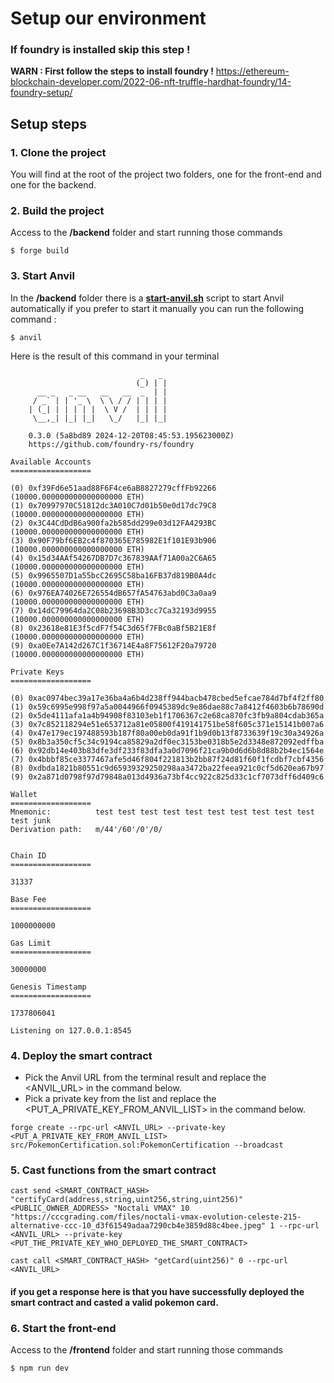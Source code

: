 # Setup our environment


### **If foundry is installed skip this step !**
**WARN : First follow the steps to install foundry !**
https://ethereum-blockchain-developer.com/2022-06-nft-truffle-hardhat-foundry/14-foundry-setup/


## Setup steps 
### 1. Clone the project
You will find at the root of the project two folders, one for the front-end and one for the backend.

### 2. Build the project
Access to the **/backend** folder and start running those commands
```shell
$ forge build
```

### 3. Start Anvil
In the **/backend** folder there is a <ins>**start-anvil.sh**</ins> script to start Anvil automatically if you prefer to start it manually you can run the following command :
```shell
$ anvil
```
Here is the result of this command in your terminal

```shell
                             _   _
                            (_) | |
      __ _   _ __   __   __  _  | |
     / _` | | '_ \  \ \ / / | | | |
    | (_| | | | | |  \ V /  | | | |
     \__,_| |_| |_|   \_/   |_| |_|

    0.3.0 (5a8bd89 2024-12-20T08:45:53.195623000Z)
    https://github.com/foundry-rs/foundry

Available Accounts
==================

(0) 0xf39Fd6e51aad88F6F4ce6aB8827279cffFb92266 (10000.000000000000000000 ETH)
(1) 0x70997970C51812dc3A010C7d01b50e0d17dc79C8 (10000.000000000000000000 ETH)
(2) 0x3C44CdDdB6a900fa2b585dd299e03d12FA4293BC (10000.000000000000000000 ETH)
(3) 0x90F79bf6EB2c4f870365E785982E1f101E93b906 (10000.000000000000000000 ETH)
(4) 0x15d34AAf54267DB7D7c367839AAf71A00a2C6A65 (10000.000000000000000000 ETH)
(5) 0x9965507D1a55bcC2695C58ba16FB37d819B0A4dc (10000.000000000000000000 ETH)
(6) 0x976EA74026E726554dB657fA54763abd0C3a0aa9 (10000.000000000000000000 ETH)
(7) 0x14dC79964da2C08b23698B3D3cc7Ca32193d9955 (10000.000000000000000000 ETH)
(8) 0x23618e81E3f5cdF7f54C3d65f7FBc0aBf5B21E8f (10000.000000000000000000 ETH)
(9) 0xa0Ee7A142d267C1f36714E4a8F75612F20a79720 (10000.000000000000000000 ETH)

Private Keys
==================

(0) 0xac0974bec39a17e36ba4a6b4d238ff944bacb478cbed5efcae784d7bf4f2ff80
(1) 0x59c6995e998f97a5a0044966f0945389dc9e86dae88c7a8412f4603b6b78690d
(2) 0x5de4111afa1a4b94908f83103eb1f1706367c2e68ca870fc3fb9a804cdab365a
(3) 0x7c852118294e51e653712a81e05800f419141751be58f605c371e15141b007a6
(4) 0x47e179ec197488593b187f80a00eb0da91f1b9d0b13f8733639f19c30a34926a
(5) 0x8b3a350cf5c34c9194ca85829a2df0ec3153be0318b5e2d3348e872092edffba
(6) 0x92db14e403b83dfe3df233f83dfa3a0d7096f21ca9b0d6d6b8d88b2b4ec1564e
(7) 0x4bbbf85ce3377467afe5d46f804f221813b2bb87f24d81f60f1fcdbf7cbf4356
(8) 0xdbda1821b80551c9d65939329250298aa3472ba22feea921c0cf5d620ea67b97
(9) 0x2a871d0798f97d79848a013d4936a73bf4cc922c825d33c1cf7073dff6d409c6

Wallet
==================
Mnemonic:          test test test test test test test test test test test junk
Derivation path:   m/44'/60'/0'/0/


Chain ID
==================

31337

Base Fee
==================

1000000000

Gas Limit
==================

30000000

Genesis Timestamp
==================

1737806041

Listening on 127.0.0.1:8545
```

### 4. Deploy the smart contract
- Pick the Anvil URL from the terminal result and replace the <ANVIL_URL> in the command below.
- Pick a private key from the list and replace the <PUT_A_PRIVATE_KEY_FROM_ANVIL_LIST> in the command below.
```shell
forge create --rpc-url <ANVIL_URL> --private-key <PUT_A_PRIVATE_KEY_FROM_ANVIL_LIST> src/PokemonCertification.sol:PokemonCertification --broadcast
```

### 5. Cast functions from the smart contract
```shell
cast send <SMART_CONTRACT_HASH> "certifyCard(address,string,uint256,string,uint256)" <PUBLIC_OWNER_ADDRESS> "Noctali VMAX" 10 "https://cccgrading.com/files/noctali-vmax-evolution-celeste-215-alternative-ccc-10_d3f61549adaa7290cb4e3859d88c4bee.jpeg" 1 --rpc-url <ANVIL_URL> --private-key <PUT_THE_PRIVATE_KEY_WHO_DEPLOYED_THE_SMART_CONTRACT>
```

```shell
cast call <SMART_CONTRACT_HASH> "getCard(uint256)" 0 --rpc-url <ANVIL_URL>
```
#### if you get a response here is that you have successfully deployed the smart contract and casted a valid pokemon card.

### 6. Start the front-end
Access to the **/frontend** folder and start running those commands

```shell
$ npm run dev
```